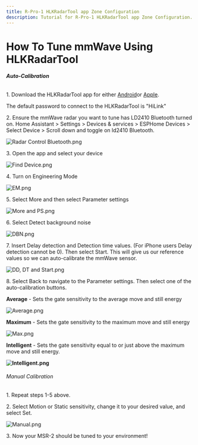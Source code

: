 ```yaml
---
title: R-Pro-1 HLKRadarTool app Zone Configuration
description: Tutorial for R-Pro-1 HLKRadarTool app Zone Configuration.
---
```

# How To Tune mmWave Using HLKRadarTool

###### **Auto-Calibration**

1\. Download the HLKRadarTool app for either [Android](https://play.google.com/store/apps/details?id=com.hlk.hlkradartool&amp;hl=en_US%E2%89%B7=US)or [Apple](https://apps.apple.com/us/app/hlkradartool/id1638651152).

The default password to connect to the HLKRadarTool is "HiLink"

2\. Ensure the mmWave radar you want to tune has LD2410 Bluetooth turned on. Home Assistant &gt; Settings &gt; Devices & services &gt; ESPHome Devices &gt; Select Device &gt; Scroll down and toggle on ld2410 Bluetooth.

![Radar Control Bluetooth.png](assets/msr-2-mmwave-hlk-pic-1.png)

3\. Open the app and select your device

![Find Device.png](../assets/find-device.png)

4\. Turn on Engineering Mode

![EM.png](../assets/em.png)

5\. Select More and then select Parameter settings

![More and PS.png](../assets/more-and-ps.png)

6\. Select Detect background noise

![DBN.png](../assets/dbn.png)

7\. Insert Delay detection and Detection time values. (For iPhone users Delay detection cannot be 0). Then select Start. This will give us our reference values so we can auto-calibrate the mmWave sensor.

![DD, DT and Start.png](../assets/dd-dt-and-start.png)

8\. Select Back to navigate to the Parameter settings. Then select one of the auto-calibration buttons.

**Average** - Sets the gate sensitivity to the average move and still energy

![Average.png](../assets/average.png)

**Maximum** - Sets the gate sensitivity to the maximum move and still energy

![Max.png](../assets/max.png)

**Intelligent** \- Sets the gate sensitivity equal to or just above the maximum move and still energy.

**![Intelligent.png](../assets/intelligent.png)**

###### Manual Calibration

1\. Repeat steps 1-5 above.

2\. Select Motion or Static sensitivity, change it to your desired value, and select Set.

![Manual.png](../assets/manual.png)

3\. Now your MSR-2 should be tuned to your environment!